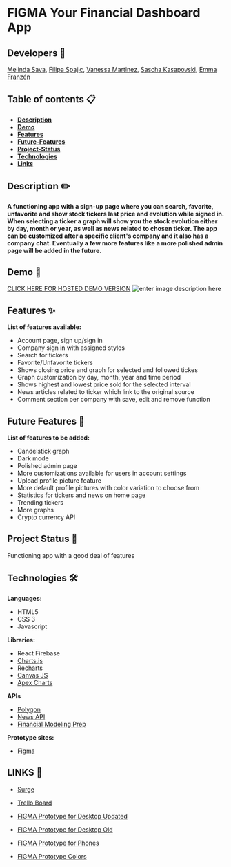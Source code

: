 # FIGMA Your Financial Dashboard App

<Logo here>

## Developers 👷

[Melinda Sava](https://github.com/mellyynda), [Filipa Spajic](https://github.com/cr4y0n), [Vanessa Martinez](https://github.com/Vaanessa), [Sascha Kasapovski](https://github.com/Apotheosiz), [Emma Franzén](https://github.com/EmmaFranzen)

## Table of contents 📋
* [**Description**](#Description-)  
* [**Demo**](#Demo-)
* [**Features**](#Features-)
* [**Future-Features**](#Future-Features-)
* [**Project-Status**](#Project-Status-)
* [**Technologies**](#Technologies-)
* [**Links**](#Links-)



## Description ✏️

<FINK logo here>

****A functioning app with a sign-up page where you can search, favorite, unfavorite and show stock tickers last price and evolution while signed in. When selecting a ticker a graph will show you the stock evolution either by day, month or year, as well as news related to chosen ticker. The app can be customized after a specific client's company and it also has a company chat. Eventually a few more features like a more polished admin page will be added in the future.****


## Demo 📸
[CLICK HERE FOR HOSTED DEMO VERSION](http://finance_and_stocks_ladies.surge.sh/)
![enter image description here](image.png)



## Features ✨
**List of features available:**
* Account page, sign up/sign in
* Company sign in with assigned styles
* Search for tickers
* Favorite/Unfavorite tickers
* Shows closing price and graph for selected and followed tickes
* Graph customization by day, month, year and time period 
* Shows highest and lowest price sold for the selected interval
* News articles related to ticker which link to the original source
* Comment section per company with save, edit and remove function

## Future Features 🔮
**List of features to be added:**
* Candelstick graph
* Dark mode
* Polished admin page
* More customizations available for users in account settings
* Upload profile picture feature
* More default profile pictures with color variation to choose from
* Statistics for tickers and news on home page
* Trending tickers
* More graphs
* Crypto currency API


## Project Status 📃
Functioning app with a good deal of features

## Technologies 🛠
**Languages:**
 - HTML5 
 - CSS 3
 - Javascript

**Libraries:**
- React Firebase
- [Charts.js](https://www.chartjs.org/)
- [Recharts](https://recharts.org/en-US/)
- [Canvas JS](https://canvasjs.com/javascript-candlestick-chart/)
- [Apex Charts](https://apexcharts.com/javascript-chart-demos/candlestick-charts/)

**APIs**
- [Polygon](https://polygon.io/)
- [News API](https://newsapi.org/docs/get-started)
- [Financial Modeling Prep](https://financialmodelingprep.com/developer/docs/)
    
**Prototype sites:**
-  [Figma](https://www.figma.com/)

## LINKS 🔗

- [Surge](http://finance_and_stocks_ladies.surge.sh/)

- [Trello Board](https://trello.com/b/My2vmXXG/tp2)

- [FIGMA Prototype for Desktop Updated](https://www.figma.com/file/AuE4RMzRrzPnJ5or4vCQ5S/Untitled?node-id=0%3A1)
- [FIGMA Prototype for Desktop Old](https://www.figma.com/file/OMpkcUXgKIBRCjtFRRtPEe/Untitled?node-id=0%3A1)
- [FIGMA Prototype for Phones](https://www.figma.com/file/aAqVMGOUdihnXUbeRR6olj/TP2-mobile-prototype?node-id=0%3A1)
- [FIGMA Prototype Colors](https://www.figma.com/file/TgqNneJZhTUzUbhQJk7Uof/Untitled?node-id=0%3A1)
